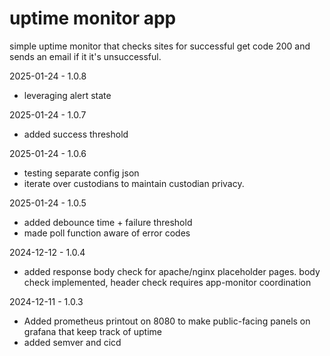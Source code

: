 # uptime monitor app 

simple uptime monitor that checks sites for successful get code 200
and sends an email if it it's unsuccessful.


2025-01-24 - 1.0.8
- leveraging alert state

2025-01-24 - 1.0.7
- added success threshold

2025-01-24 - 1.0.6
- testing separate config json
- iterate over custodians to maintain custodian privacy. 


2025-01-24 - 1.0.5
- added debounce time + failure threshold
- made poll function aware of error codes

2024-12-12 - 1.0.4 
- added response body check for apache/nginx placeholder pages. body check implemented, header check requires app-monitor coordination

2024-12-11 - 1.0.3
- Added prometheus printout on 8080 to make public-facing panels on grafana that keep track of uptime 
- added semver and cicd 
